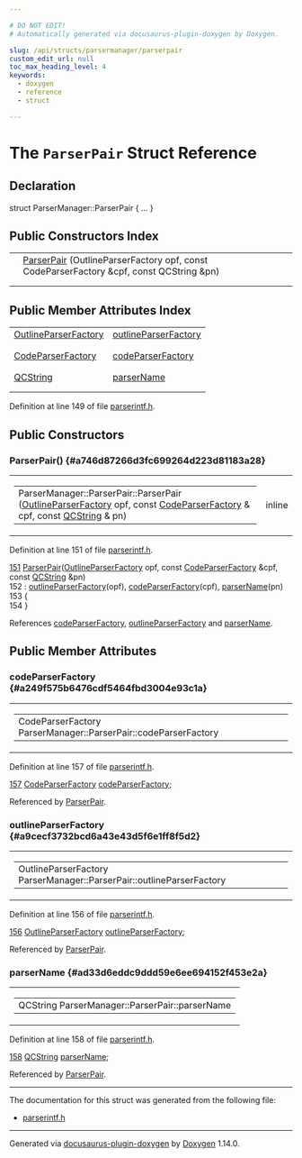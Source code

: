 ```yaml
---

# DO NOT EDIT!
# Automatically generated via docusaurus-plugin-doxygen by Doxygen.

slug: /api/structs/parsermanager/parserpair
custom_edit_url: null
toc_max_heading_level: 4
keywords:
  - doxygen
  - reference
  - struct

---
```


<div class="doxyPage">

# The `ParserPair` Struct Reference



## Declaration

<div class="doxyDeclaration">
struct ParserManager::ParserPair { ... }
</div>

## Public Constructors Index

<table class="doxyMembersIndex">

<tr class="doxyMemberIndexItem">
<td class="doxyMemberIndexItemType" align="left" valign="top"></td>
<td class="doxyMemberIndexItemName" align="left" valign="top"><a href="#a746d87266d3fc699264d223d81183a28">ParserPair</a> (OutlineParserFactory opf, const CodeParserFactory &amp;cpf, const QCString &amp;pn)</td>
</tr>
<tr class="doxyMemberIndexDescription">
<td class="doxyMemberIndexDescriptionLeft"></td>
<td class="doxyMemberIndexDescriptionRight">
</td>
</tr>
<tr class="doxyMemberIndexSeparator">
<td class="doxyMemberIndexSeparator" colspan="2"></td>
</tr>

</table>

## Public Member Attributes Index

<table class="doxyMembersIndex">

<tr class="doxyMemberIndexItem">
<td class="doxyMemberIndexItemType" align="left" valign="top"><a href="/web-doxygen/docs/api/files/src/parserintf-h/#afda01ba4e899f06f0fbbd2b0f79fd5cf">OutlineParserFactory</a></td>
<td class="doxyMemberIndexItemName" align="left" valign="top"><a href="#a9cecf3732bcd6a43e43d5f6e1ff8f5d2">outlineParserFactory</a></td>
</tr>
<tr class="doxyMemberIndexDescription">
<td class="doxyMemberIndexDescriptionLeft"></td>
<td class="doxyMemberIndexDescriptionRight">
</td>
</tr>
<tr class="doxyMemberIndexSeparator">
<td class="doxyMemberIndexSeparator" colspan="2"></td>
</tr>

<tr class="doxyMemberIndexItem">
<td class="doxyMemberIndexItemType" align="left" valign="top"><a href="/web-doxygen/docs/api/files/src/parserintf-h/#ab3d33d80825a6d236fc1ca772325c12e">CodeParserFactory</a></td>
<td class="doxyMemberIndexItemName" align="left" valign="top"><a href="#a249f575b6476cdf5464fbd3004e93c1a">codeParserFactory</a></td>
</tr>
<tr class="doxyMemberIndexDescription">
<td class="doxyMemberIndexDescriptionLeft"></td>
<td class="doxyMemberIndexDescriptionRight">
</td>
</tr>
<tr class="doxyMemberIndexSeparator">
<td class="doxyMemberIndexSeparator" colspan="2"></td>
</tr>

<tr class="doxyMemberIndexItem">
<td class="doxyMemberIndexItemType" align="left" valign="top"><a href="/web-doxygen/docs/api/classes/qcstring">QCString</a></td>
<td class="doxyMemberIndexItemName" align="left" valign="top"><a href="#ad33d6eddc9ddd59e6ee694152f453e2a">parserName</a></td>
</tr>
<tr class="doxyMemberIndexDescription">
<td class="doxyMemberIndexDescriptionLeft"></td>
<td class="doxyMemberIndexDescriptionRight">
</td>
</tr>
<tr class="doxyMemberIndexSeparator">
<td class="doxyMemberIndexSeparator" colspan="2"></td>
</tr>

</table>


<p>Definition at line 149 of file <a href="/web-doxygen/docs/api/files/src/parserintf-h">parserintf.h</a>.</p>


<div class="doxySectionDef">

## Public Constructors

### ParserPair() {#a746d87266d3fc699264d223d81183a28}

<div class="doxyMemberItem">
<div class="doxyMemberProto">
<table class="doxyMemberLabels">
<tr class="doxyMemberLabels">
<td class="doxyMemberLabelsLeft">
<table class="doxyMemberName">
<tr>
<td class="doxyMemberName">ParserManager::ParserPair::ParserPair (<a href="/web-doxygen/docs/api/files/src/parserintf-h/#afda01ba4e899f06f0fbbd2b0f79fd5cf">OutlineParserFactory</a> opf, const <a href="/web-doxygen/docs/api/files/src/parserintf-h/#ab3d33d80825a6d236fc1ca772325c12e">CodeParserFactory</a> &amp; cpf, const <a href="/web-doxygen/docs/api/classes/qcstring">QCString</a> &amp; pn)</td>
</tr>
</table>
</td>
<td class="doxyMemberLabelsRight">
<span class="doxyMemberLabels">
<span class="doxyMemberLabel inline">inline</span>
</span>
</td>
</tr>
</table>
</div>
<div class="doxyMemberDoc">



<p>Definition at line 151 of file <a href="/web-doxygen/docs/api/files/src/parserintf-h">parserintf.h</a>.</p>


<div class="doxyProgramListing">

<div class="doxyCodeLine"><span class="doxyLineNumber"><a href="#a746d87266d3fc699264d223d81183a28">151</a></span><span class="doxyLineContent"><span class="doxyHighlight">      <a href="#a746d87266d3fc699264d223d81183a28">ParserPair</a>(<a href="/web-doxygen/docs/api/files/src/parserintf-h/#afda01ba4e899f06f0fbbd2b0f79fd5cf">OutlineParserFactory</a> opf, </span><span class="doxyHighlightKeyword">const</span><span class="doxyHighlight"> <a href="/web-doxygen/docs/api/files/src/parserintf-h/#ab3d33d80825a6d236fc1ca772325c12e">CodeParserFactory</a> &amp;cpf, </span><span class="doxyHighlightKeyword">const</span><span class="doxyHighlight"> <a href="/web-doxygen/docs/api/classes/qcstring">QCString</a> &amp;pn)</span></span></div>
<div class="doxyCodeLine"><span class="doxyLineNumber">152</span><span class="doxyLineContent"><span class="doxyHighlight">        : <a href="#a9cecf3732bcd6a43e43d5f6e1ff8f5d2">outlineParserFactory</a>(opf), <a href="#a249f575b6476cdf5464fbd3004e93c1a">codeParserFactory</a>(cpf), <a href="#ad33d6eddc9ddd59e6ee694152f453e2a">parserName</a>(pn)</span></span></div>
<div class="doxyCodeLine"><span class="doxyLineNumber">153</span><span class="doxyLineContent"><span class="doxyHighlight">      {</span></span></div>
<div class="doxyCodeLine"><span class="doxyLineNumber">154</span><span class="doxyLineContent"><span class="doxyHighlight">      }</span></span></div>

</div>


<p>References <a href="#a249f575b6476cdf5464fbd3004e93c1a">codeParserFactory</a>, <a href="#a9cecf3732bcd6a43e43d5f6e1ff8f5d2">outlineParserFactory</a> and <a href="#ad33d6eddc9ddd59e6ee694152f453e2a">parserName</a>.</p>

</div>
</div>

</div>

<div class="doxySectionDef">

## Public Member Attributes

### codeParserFactory {#a249f575b6476cdf5464fbd3004e93c1a}

<div class="doxyMemberItem">
<div class="doxyMemberProto">
<table class="doxyMemberLabels">
<tr class="doxyMemberLabels">
<td class="doxyMemberLabelsLeft">
<table class="doxyMemberName">
<tr>
<td class="doxyMemberName">CodeParserFactory ParserManager::ParserPair::codeParserFactory</td>
</tr>
</table>
</td>
</tr>
</table>
</div>
<div class="doxyMemberDoc">



<p>Definition at line 157 of file <a href="/web-doxygen/docs/api/files/src/parserintf-h">parserintf.h</a>.</p>


<div class="doxyProgramListing">

<div class="doxyCodeLine"><span class="doxyLineNumber"><a href="#a249f575b6476cdf5464fbd3004e93c1a">157</a></span><span class="doxyLineContent"><span class="doxyHighlight">      <a href="/web-doxygen/docs/api/files/src/parserintf-h/#ab3d33d80825a6d236fc1ca772325c12e">CodeParserFactory</a>    <a href="#a249f575b6476cdf5464fbd3004e93c1a">codeParserFactory</a>;</span></span></div>

</div>


<p>Referenced by <a href="#a746d87266d3fc699264d223d81183a28">ParserPair</a>.</p>

</div>
</div>

### outlineParserFactory {#a9cecf3732bcd6a43e43d5f6e1ff8f5d2}

<div class="doxyMemberItem">
<div class="doxyMemberProto">
<table class="doxyMemberLabels">
<tr class="doxyMemberLabels">
<td class="doxyMemberLabelsLeft">
<table class="doxyMemberName">
<tr>
<td class="doxyMemberName">OutlineParserFactory ParserManager::ParserPair::outlineParserFactory</td>
</tr>
</table>
</td>
</tr>
</table>
</div>
<div class="doxyMemberDoc">



<p>Definition at line 156 of file <a href="/web-doxygen/docs/api/files/src/parserintf-h">parserintf.h</a>.</p>


<div class="doxyProgramListing">

<div class="doxyCodeLine"><span class="doxyLineNumber"><a href="#a9cecf3732bcd6a43e43d5f6e1ff8f5d2">156</a></span><span class="doxyLineContent"><span class="doxyHighlight">      <a href="/web-doxygen/docs/api/files/src/parserintf-h/#afda01ba4e899f06f0fbbd2b0f79fd5cf">OutlineParserFactory</a> <a href="#a9cecf3732bcd6a43e43d5f6e1ff8f5d2">outlineParserFactory</a>;</span></span></div>

</div>


<p>Referenced by <a href="#a746d87266d3fc699264d223d81183a28">ParserPair</a>.</p>

</div>
</div>

### parserName {#ad33d6eddc9ddd59e6ee694152f453e2a}

<div class="doxyMemberItem">
<div class="doxyMemberProto">
<table class="doxyMemberLabels">
<tr class="doxyMemberLabels">
<td class="doxyMemberLabelsLeft">
<table class="doxyMemberName">
<tr>
<td class="doxyMemberName">QCString ParserManager::ParserPair::parserName</td>
</tr>
</table>
</td>
</tr>
</table>
</div>
<div class="doxyMemberDoc">



<p>Definition at line 158 of file <a href="/web-doxygen/docs/api/files/src/parserintf-h">parserintf.h</a>.</p>


<div class="doxyProgramListing">

<div class="doxyCodeLine"><span class="doxyLineNumber"><a href="#ad33d6eddc9ddd59e6ee694152f453e2a">158</a></span><span class="doxyLineContent"><span class="doxyHighlight">      <a href="/web-doxygen/docs/api/classes/qcstring">QCString</a> <a href="#ad33d6eddc9ddd59e6ee694152f453e2a">parserName</a>;</span></span></div>

</div>


<p>Referenced by <a href="#a746d87266d3fc699264d223d81183a28">ParserPair</a>.</p>

</div>
</div>

</div>

<hr/>

The documentation for this struct was generated from the following file:

<ul>
<li><a href="/web-doxygen/docs/api/files/src/parserintf-h">parserintf.h</a></li>
</ul>

<hr/>

<p class="doxyGeneratedBy">Generated via <a href="https://github.com/xpack/docusaurus-plugin-doxygen">docusaurus-plugin-doxygen</a> by <a href="https://www.doxygen.nl">Doxygen</a> 1.14.0.</p>

</div>
